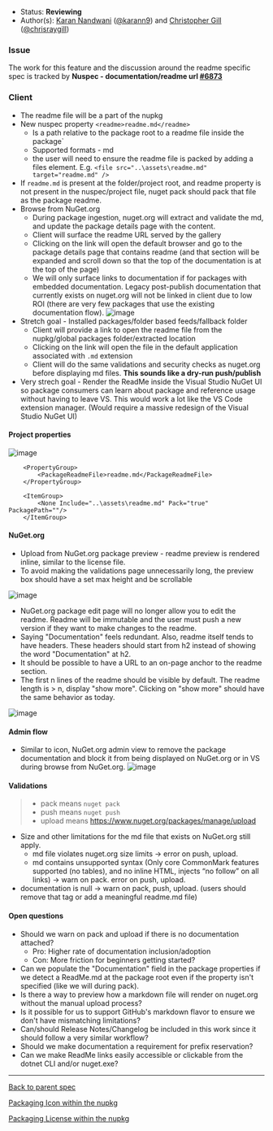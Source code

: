 * Status: **Reviewing**
* Author(s): [Karan Nandwani](https://github.com/karann-msft) ([@karann9](https://twitter.com/karann9)) and [Christopher Gill](https://github.com/chgill-msft) ([@chrisraygill](https://twitter.com/chrisraygill))

### Issue
The work for this feature and the discussion around the readme specific spec is tracked by **Nuspec - documentation/readme url [#6873](https://github.com/NuGet/Home/issues/6873)**

### Client

* The readme file will be a part of the nupkg
* New nuspec property `<readme>readme.md</readme>`
  * Is a path relative to the package root to a readme file inside the package`
  * Supported formats - md
  * the user will need to ensure the readme file is packed by adding a files element. E.g. `<file src="..\assets\readme.md" target="readme.md" />`
* If `readme.md` is present at the folder/project root, and readme property is not present in the nuspec/project file, nuget pack should pack that file as the package readme.
* Browse from NuGet.org
  * During package ingestion, nuget.org will extract and validate the md, and update the package details page with the content.
  * Client will surface the readme URL served by the gallery
  * Clicking on the link will open the default browser and go to the package details page that contains readme (and that section will be expanded and scroll down so that the top of the documentation is at the top of the page)
  * We will only surface links to documentation if for packages with embedded documentation. Legacy post-publish documentation that currently exists on nuget.org will not be linked in client due to low ROI (there are very few packages that use the existing documentation flow).
![image](https://user-images.githubusercontent.com/16904420/52244182-3f5ded80-2891-11e9-875c-beddcaf49e2b.png)
* Stretch goal - Installed packages/folder based feeds/fallback folder
  * Client will provide a link to open the readme file from the nupkg/global packages folder/extracted location
  * Clicking on the link will open the file in the default application associated with `.md` extension
  * Client will do the same validations and security checks as nuget.org before displaying md files. **This sounds like a dry-run push/publish**
* Very strech goal - Render the ReadMe inside the Visual Studio NuGet UI so package consumers can learn about package and reference usage without having to leave VS. This would work a lot like the VS Code extension manager. (Would require a massive redesign of the Visual Studio NuGet UI)


#### Project properties

![image](https://user-images.githubusercontent.com/15097183/85643431-f276e480-b648-11ea-9975-cf87d7b17fd0.png)



```
    <PropertyGroup>
        <PackageReadmeFile>readme.md</PackageReadmeFile>
    </PropertyGroup>

    <ItemGroup>
        <None Include="..\assets\readme.md" Pack="true" PackagePath=""/>
    </ItemGroup>
```

#### NuGet.org
* Upload from NuGet.org package preview - readme preview is rendered inline, similar to the license file.
* To avoid making the validations page unnecessarily long, the preview box should have a set max height and be scrollable  

![image](https://user-images.githubusercontent.com/16904420/52312144-57e80980-295e-11e9-95cf-cc33ac1261b3.png)

* NuGet.org package edit page will no longer allow you to edit the readme. Readme will be immutable and the user must push a new version if they want to make changes to the readme.
* Saying "Documentation" feels redundant. Also, readme itself tends to have headers. These headers should start from h2 instead of showing the word "Documentation" at h2.
* It should be possible to have a URL to an on-page anchor to the readme section.
*  The first n lines of the readme should be visible by default. The readme length is > n, display "show more". Clicking on "show more" should have the same behavior as today.

![image](https://user-images.githubusercontent.com/16904420/52377004-7b6f8a80-2a18-11e9-897a-6d6b99bd6b90.png)

#### Admin flow
* Similar to icon, NuGet.org admin view to remove the package documentation and block it from being displayed on NuGet.org or in VS during browse from NuGet.org.
![image](https://user-images.githubusercontent.com/16904420/52311447-d0010000-295b-11e9-89cc-b5142caaf672.png)

#### Validations
> + pack means `nuget pack`
> + push means `nuget push`
> + upload means https://www.nuget.org/packages/manage/upload 

* Size and other limitations for the md file that exists on NuGet.org still apply.
  * md file violates nuget.org size limits -> error on push, upload.
  * md contains unsupported syntax (Only core CommonMark features supported (no tables), and no inline HTML, injects “no follow” on all links) -> warn on pack. error on push, upload.
* documentation is null -> warn on pack, push, upload. (users should remove that tag or add a meaningful readme.md file)

#### Open questions
* Should we warn on pack and upload if there is no documentation attached?
  * Pro: Higher rate of documentation inclusion/adoption
  * Con: More friction for beginners getting started?
* Can we populate the "Documentation" field in the package properties if we detect a ReadMe.md at the package root even if the property isn't specified (like we will during pack).
* Is there a way to preview how a markdown file will render on nuget.org without the manual upload process?
* Is it possible for us to support GitHub's markdown flavor to ensure we don't have mismatching limitations?
* Can/should Release Notes/Changelog be included in this work since it should follow a very similar workflow?
* Should we make documentation a requirement for prefix reservation?
* Can we make ReadMe links easily accessible or clickable from the dotnet CLI and/or nuget.exe?

***
[Back to parent spec](https://github.com/NuGet/Home/wiki/Packaging-Icon,-License-and-Documentation-within-the-nupkg)

[Packaging Icon within the nupkg](https://github.com/NuGet/Home/wiki/Packaging-Icon-within-the-nupkg)

[Packaging License within the nupkg](https://github.com/NuGet/Home/wiki/Packaging-License-within-the-nupkg)